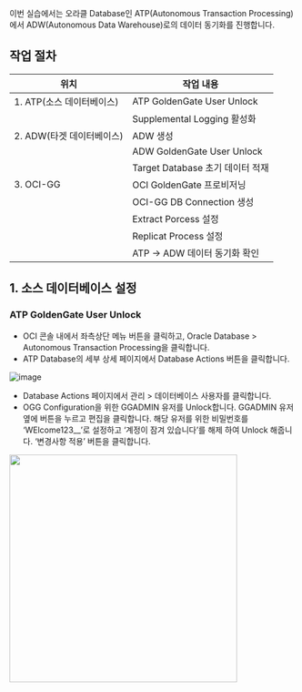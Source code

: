 이번 실습에서는 오라클 Database인 ATP(Autonomous Transaction Processing)에서 ADW(Autonomous Data Warehouse)로의 데이터 동기화를 진행합니다.

## 작업 절차
|위치|작업 내용|
|---------|-----------------|
|1. ATP(소스 데이터베이스)| ATP GoldenGate User Unlock |
|                 | Supplemental Logging 활성화 |
|2. ADW(타겟 데이터베이스)| ADW 생성                   |
|                  | ADW GoldenGate User Unlock|
|                  | Target Database 초기 데이터 적재 |
|3. OCI-GG | OCI GoldenGate 프로비저닝 |
|       | OCI-GG DB Connection 생성 |
|       | Extract Porcess 설정 |
|       | Replicat Process 설정 |
|       | ATP -> ADW 데이터 동기화 확인 |

## 1. 소스 데이터베이스 설정
### ATP GoldenGate User Unlock
- OCI 콘솔 내에서 좌측상단 메뉴 버튼을 클릭하고, Oracle Database > Autonomous Transaction Processing을 클릭합니다.
- ATP Database의 세부 상세 페이지에서 Database Actions 버튼을 클릭합니다.

![image](https://github.com/oraclekr-data-platform/ODWS-S02-Data-Replication/assets/150218254/5efe5b8a-55cc-4974-9f64-7cbfeb5d701a)

- Database Actions 페이지에서 관리 > 데이터베이스 사용자를 클릭합니다.
- OGG Configuration을 위한 GGADMIN 유저를 Unlock합니다. GGADMIN 유저 옆에 버튼을 누르고 편집을 클릭합니다. 해당 유저를 위한 비밀번호를 ‘WElcome123__’로 설정하고 ‘계정이 잠겨 있습니다’를 해제 하여 Unlock 해줍니다. ‘변경사항 적용’ 버튼을 클릭합니다.

<img src=https://github.com/oraclekr-data-platform/ODWS-S02-Data-Replication/assets/150218254/9ee88d09-4b72-4d55-a0ae-23eebb0ccd82) width=400 >

